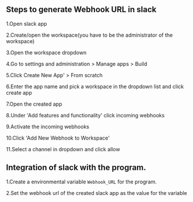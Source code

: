 ## Steps to generate Webhook URL in slack

1.Open slack app

2.Create/open the workspace(you have to be the administrator of the workspace)

3.Open the workspace dropdown

4.Go to settings and administration > Manage apps > Build

5.Click Create New App' > From scratch

6.Enter the app name and pick a workspace in the dropdown list and click create app

7.Open the created app

8.Under 'Add features and functionality' click incoming webhooks

9.Activate the incoming webhooks

10.Click 'Add New Webhook to Workspace'

11.Select a channel in dropdown and click allow

## Integration of slack with the program.

1.Create a environmental variable `Webhook_URL` for the program.

2.Set the webhook url of the created slack app as the value for the variable
